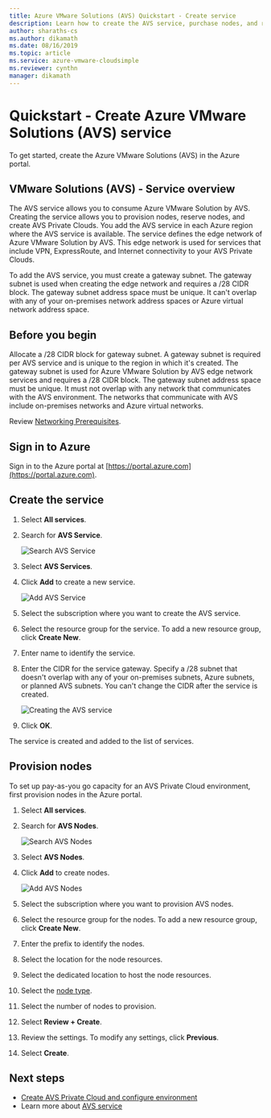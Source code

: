 ```yaml
---
title: Azure VMware Solutions (AVS) Quickstart - Create service 
description: Learn how to create the AVS service, purchase nodes, and reserve nodes  
author: sharaths-cs 
ms.author: dikamath 
ms.date: 08/16/2019 
ms.topic: article 
ms.service: azure-vmware-cloudsimple 
ms.reviewer: cynthn 
manager: dikamath 
---
```


# Quickstart - Create Azure VMware Solutions (AVS) service

To get started, create the Azure VMware Solutions (AVS) in the Azure portal.

## VMware Solutions (AVS) - Service overview

The AVS service allows you to consume Azure VMware Solution by AVS. Creating the service allows you to provision nodes, reserve nodes, and create AVS Private Clouds. You add the AVS service in each Azure region where the AVS service is available. The service defines the edge network of Azure VMware Solution by AVS. This edge network is used for services that include VPN, ExpressRoute, and Internet connectivity to your AVS Private Clouds.

To add the AVS service, you must create a gateway subnet. The gateway subnet is used when creating the edge network and requires a /28 CIDR block. The gateway subnet address space must be unique. It can't overlap with any of your on-premises network address spaces or Azure virtual network address space.

## Before you begin

Allocate a /28 CIDR block for gateway subnet. A gateway subnet is required per AVS service and is unique to the region in which it's created. The gateway subnet is used for Azure VMware Solution by AVS edge network services and requires a /28 CIDR block. The gateway subnet address space must be unique. It must not overlap with any network that communicates with the AVS environment. The networks that communicate with AVS include on-premises networks and Azure virtual networks.

Review [Networking Prerequisites](cloudsimple-network-checklist.md). 

## Sign in to Azure

Sign in to the Azure portal at [https://portal.azure.com](https://portal.azure.com).

## Create the service

1. Select **All services**.
2. Search for **AVS Service**.

    ![Search AVS Service](media/create-cloudsimple-service-search.png)

3. Select **AVS Services**.
4. Click **Add** to create a new service.

    ![Add AVS Service](media/create-cloudsimple-service-add.png)

5. Select the subscription where you want to create the AVS service.
6. Select the resource group for the service. To add a new resource group, click **Create New**.
7. Enter name to identify the service.
8. Enter the CIDR for the service gateway. Specify a /28 subnet that doesn't overlap with any of your  on-premises subnets, Azure subnets, or planned AVS subnets. You can't change the CIDR after the service is created.

    ![Creating the AVS service](media/create-cloudsimple-service.png)

9. Click **OK**.

The service is created and added to the list of services.

## Provision nodes

To set up pay-as-you go capacity for an AVS Private Cloud environment, first provision nodes in the Azure portal.

1. Select **All services**.
2. Search for **AVS Nodes**.

    ![Search AVS Nodes](media/create-cloudsimple-node-search.png)

3. Select **AVS Nodes**.
4. Click **Add** to create nodes.

    ![Add AVS Nodes](media/create-cloudsimple-node-add.png)

5. Select the subscription where you want to provision AVS nodes.
6. Select the resource group for the nodes. To add a new resource group, click **Create New**.
7. Enter the prefix to identify the nodes.
8. Select the location for the node resources.
9. Select the dedicated location to host the node resources.
10. Select the [node type](cloudsimple-node.md).
11. Select the number of nodes to provision.
12. Select **Review + Create**.
13. Review the settings. To modify any settings, click **Previous**.
14. Select **Create**.

## Next steps

* [Create AVS Private Cloud and configure environment](quickstart-create-private-cloud.md)
* Learn more about [AVS service](https://docs.azure.cloudsimple.com/cloudsimple-service)
